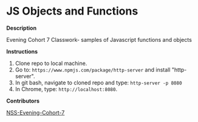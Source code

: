 # JS Objects and Functions

**Description**

Evening Cohort 7 Classwork- samples of Javascript functions and objects


**Instructions**

1. Clone repo to local machine.
1. Go to: `https://www.npmjs.com/package/http-server` and install "http-server".  
1. In git bash, navigate to cloned repo  and type: `http-server -p 8080`  
1. In Chrome, type: `http://localhost:8080`.  


**Contributors**

[NSS-Evening-Cohort-7](https://github.com/nss-evening-cohort-7)
